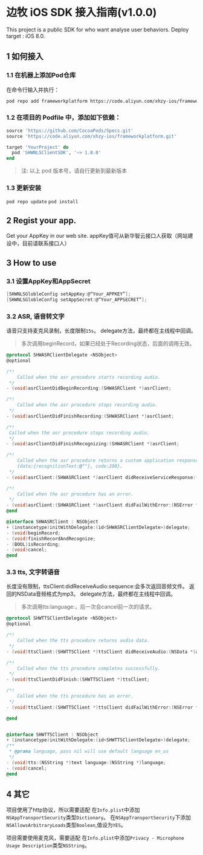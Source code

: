 # 边牧 iOS SDK 接入指南(v1.0.0)

This project is a public SDK for who want analyse user behaviors.
Deploy target : iOS 8.0.

## 1 如何接入

### 1.1 在机器上添加Pod仓库
在命令行输入并执行：
```bash
pod repo add frameworkplatform https://code.aliyun.com/xhzy-ios/frameworkplatform.git
```

### 1.2 在项目的 Podfile 中，添加如下依赖：

```ruby
source 'https://github.com/CocoaPods/Specs.git'
source 'https://code.aliyun.com/xhzy-ios/frameworkplatform.git'

target 'YourProject' do
  pod 'SHWNLSClientSDK', '~> 1.0.0'
end
```

> 注: 以上 pod 版本号，请自行更新到最新版本

### 1.3 更新安装 
`pod repo update`
`pod install`

## 2 Regist your app.
Get your AppKey in our web site.
appKey值可从新华智云接口人获取（网站建设中，目前请联系接口人）



## 3 How to use
### 3.1 设置AppKey和AppSecret
```Objective-C
[SHWNLSGlobleConfig setAppKey:@“Your_APPKEY”];
[SHWNLSGlobleConfig setAppSecret:@“Your_APPSECRET”];
```

### 3.2 ASR, 语音转文字
语音只支持麦克风录制，长度限制```15s```。
delegate方法，最终都在主线程中回调。
>多次调用beginRecord，如果已经处于Recording状态，后面的调用无效。

```Objective-C
@protocol SHWASRClientDelegate <NSObject>
@optional

/*!
    Called when the asr procedure starts recording audio.
 */
- (void)asrClientDidBeginRecording:(SHWASRClient *)asrClient;

/*!
    Called when the asr procedure stops recording audio.
 */
- (void)asrClientDidFinishRecording:(SHWASRClient *)asrClient;

/*!
 Called when the asr procedure stops recording audio.
 */
- (void)asrClientDidFinishRecognizing:(SHWASRClient *)asrClient;

/*!
    Called when the asr procedure returns a custom application response.
    {data:{recognitionText:@""}, code:200}。
 */
- (void)asrClient:(SHWASRClient *)asrClient didReceiveServiceResponse:(NSDictionary *)result;

/*!
    Called when the asr procedure has an error.
 */
- (void)asrClient:(SHWASRClient *)asrClient didFailWithError:(NSError *)error;
@end

@interface SHWASRClient : NSObject
+ (instancetype)initWithDelegate:(id<SHWASRClientDelegate>)delegate;
- (void)beginRecord;
- (void)finishRecordAndRecognize;
- (BOOL)isRecording;
- (void)cancel;
@end
```


### 3.3 tts, 文字转语音
长度没有限制，ttsClient:didReceiveAudio:sequence:会多次返回音频文件。
返回的NSData音频格式为mp3。
delegate方法，最终都在主线程中回调。
>多次调用tts:language:，后一次会cancel前一次的请求。

```Objective-C
@protocol SHWTTSClientDelegate <NSObject>
@optional

/*!
    Called when the tts procedure returns audio data.
 */
- (void)ttsClient:(SHWTTSClient *)ttsClient didReceiveAudio:(NSData *)audioData sequence:(int)sequence;

/*!
    Called when the tts procedure completes successfully.
 */
- (void)ttsClientDidFinish:(SHWTTSClient *)ttsClient;

/*!
    Called when the tts procedure has an error.
 */
- (void)ttsClient:(SHWTTSClient *)ttsClient didFailWithError:(NSError *)error;

@end


@interface SHWTTSClient : NSObject
+ (instancetype)initWithDelegate:(id<SHWTTSClientDelegate>)delegate;
/**
 * @prama language, pass nil will use default language en_us
 */
- (void)tts:(NSString *)text language:(NSString *)language;
- (void)cancel;
@end

```


## 4 其它
项目使用了http协议，所以需要适配
在```Info.plist```中添加```NSAppTransportSecurity```类型```Dictionary```。
在```NSAppTransportSecurity```下添加```NSAllowsArbitraryLoads```类型```Boolean```,值设为```YES```。

项目需要使用麦克风，需要适配
在```Info.plist```中添加```Privacy - Microphone Usage Description```类型```NSString```。
